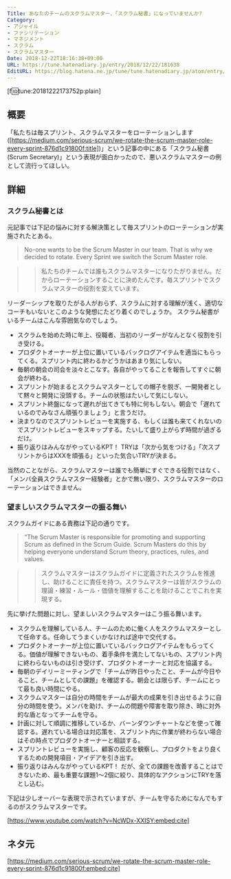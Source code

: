 ```yaml
---
Title: あなたのチームのスクラムマスター、「スクラム秘書」になっていませんか?
Category:
- アジャイル
- ファシリテーション
- マネジメント
- スクラム
- スクラムマスター
Date: 2018-12-22T18:16:38+09:00
URL: https://tune.hatenadiary.jp/entry/2018/12/22/181638
EditURL: https://blog.hatena.ne.jp/tune/tune.hatenadiary.jp/atom/entry/10257846132688518499
---
```


[f:id:tune:20181222173752p:plain]

## 概要

「私たちは毎スプリント、スクラムマスターをローテーションします([https://medium.com/serious-scrum/we-rotate-the-scrum-master-role-every-sprint-876d1c91800f:title])」という記事の中にある「スクラム秘書(Scrum Secretary)」という表現が面白かったので、悪いスクラムマスターの例として流行ってほしい。

## 詳細

### スクラム秘書とは

元記事では下記の悩みに対する解決策として毎スプリントのローテーションが実施されたとある。

> No-one wants to be the Scrum Master in our team. That is why we decided to rotate. Every Sprint we switch the Scrum Master role.

> > 私たちのチームでは誰もスクラムマスターになりたがりません。だからローテーションすることに決めたんです。毎スプリントでスクラムマスターの役割を変えています。

リーダーシップを取りたがる人がおらず、スクラムに対する理解が浅く、適切なコーチもいないとこのような発想にたどり着くのでしょうか。 スクラム秘書がいるチームはこんな雰囲気なのでしょう。

* スクラムを始めた時に年上、役職者、当初のリーダーがなんとなく役割を引き受ける。
* プロダクトオーナーが上位に置いているバックログアイテムを適当にもらってくる。スプリント内に終わるかどうかはあまり気にしない。
* 毎朝の朝会の司会を淡々とこなす。各自がやってることを報告してすぐに朝会が終わる。
* スプリントが始まるとスクラムマスターとしての帽子を脱ぎ、一開発者として黙々と開発に没頭する。チームの状態はたいして気にしない。
* スプリント終盤になって遅れが出てきても特に何もしない。朝会で「遅れているのでみなさん頑張りましょう」と言うだけ。
* 決まりなのでスプリントレビューを実施する、もしくは誰も来てくれないのでスプリントレビューをスキップする。たいして盛り上がらず時間が過ぎるだけ。
* 振り返りはみんながやっているKPT！ TRYは「次から気をつける」「次スプリントからはXXXを頑張る」といった気合いTRYが決まる。

当然のことながら、スクラムマスターは誰でも簡単にすぐできる役割ではなく、「メンバ全員スクラムマスター経験者」とかで無い限り、スクラムマスターのローテーションはできません。

### 望ましいスクラムマスターの振る舞い

スクラムガイドにある責務は下記の通りです。

> “The Scrum Master is responsible for promoting and supporting Scrum as defined in the Scrum Guide. Scrum Masters do this by helping everyone understand Scrum theory, practices, rules, and values.

> > スクラムマスターはスクラムガイドに定義されたスクラムを推進し、助けることに責任を持つ。スクラムマスターは皆がスクラムの理論・練習・ルール・価値を理解することを助けることでこれを実現する。

先に挙げた問題に対し、望ましいスクラムマスターはこう振る舞います。

* スクラムを理解している人、チームのために働く人をスクラムマスターとして任命する。任命してうまくいかなければ途中で交代する。
* プロダクトオーナーが上位に置いているバックログアイテムをもらってくる。価値が理解できないもの、着手条件を満たしてないもの、スプリント内に終わらないものは引き受けず、プロダクトオーナーと対応を協議する。
* 毎朝のデイリーミーティングで「チームが昨日やったこと、チームが今日やること、チームとしての課題」を確認する。朝会とは限らず、チームにとって最も良い時間にやる。
* スクラムマスターは自分の時間をチームが最大の成果を引き出せるように自分の時間を使う。メンバを助け、チームの問題や障害を取り除き、時に対外的な盾となってチームを守る。
* 計画に対して順調に推移しているか、バーンダウンチャートなどを使って確認する。遅れている場合は対応策を、スプリント内に作業が終わらない場合はその時点でプロダクトオーナーと相談する。
* スプリントレビューを実施し、顧客の反応を観察し、プロダクトをより良くするための開発項目・アイデアを引き出す。
* 振り返りはみんながやっているKPT！ だが、全ての課題を改善することはできないため、最も重要な課題1〜2個に絞り、具体的なアクションにTRYを落とし込む。

下記は少しオーバーな表現で示されていますが、チームを守るためになんでもするのがスクラムマスターです。

[https://www.youtube.com/watch?v=NcWDx-XXISY:embed:cite]

## ネタ元

[https://medium.com/serious-scrum/we-rotate-the-scrum-master-role-every-sprint-876d1c91800f:embed:cite]

